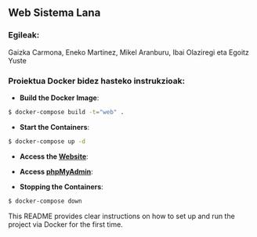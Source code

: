
## Web Sistema Lana
### Egileak:
Gaizka Carmona, Eneko Martinez, Mikel Aranburu, Ibai Olaziregi eta Egoitz Yuste

### Proiektua Docker bidez hasteko instrukzioak:
- **Build the Docker Image**: 
```bash
$ docker-compose build -t="web" .
```
- **Start the Containers**:
```bash
$ docker-compose up -d
```
- **Access the [Website](http://localhost:81)**:

- **Access [phpMyAdmin](http://localhost:8890)**: 

- **Stopping the Containers**:
```bash
$ docker-compose down
```

This README provides clear instructions on how to set up and run the project via Docker for the first time.
